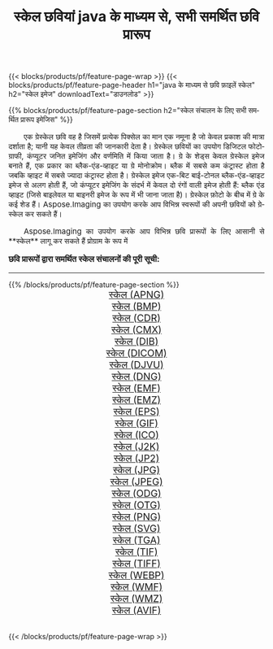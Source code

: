 ﻿---
title: स्केल छवियां java के माध्यम से, सभी समर्थित छवि प्रारूप 
weight: 3920
url: /hi/java/grayscale/ 
lang: hi
langdirlevel: 2
locales: zh-hans,ja,it,ru,de,es,fr,nl,id,lt,pl,pt,vi,tr,ko,zh-hant,ar,hi,th,sv,cs,uk,he
description: Aspose.Imaging का उपयोग करके आप java के माध्यम से आसानी से स्केल चित्र बना सकते हैं
---

{{< blocks/products/pf/feature-page-wrap >}}
{{< blocks/products/pf/feature-page-header h1="java के माध्यम से छवि फ़ाइलें स्केल" h2="स्केल इमेज" downloadText="डाउनलोड" >}}


{{% blocks/products/pf/feature-page-section  h2="स्केल संचालन के लिए सभी समर्थित प्रारूप इमेजिस" %}}
<p align="justify" style="text-indent:2em;font-size:15px;">
एक ग्रेस्केल छवि वह है जिसमें प्रत्येक पिक्सेल का मान एक नमूना है जो केवल प्रकाश की मात्रा दर्शाता है; यानी यह केवल तीव्रता की जानकारी देता है। ग्रेस्केल छवियों का उपयोग डिजिटल फोटोग्राफी, कंप्यूटर जनित इमेजिंग और वर्णमिति में किया जाता है। ग्रे के शेड्स केवल ग्रेस्केल इमेज बनाते हैं, एक प्रकार का ब्लैक-एंड-व्हाइट या ग्रे मोनोक्रोम। ब्लैक में सबसे कम कंट्रास्ट होता है जबकि व्हाइट में सबसे ज्यादा कंट्रास्ट होता है। ग्रेस्केल इमेज एक-बिट बाई-टोनल ब्लैक-एंड-व्हाइट इमेज से अलग होती हैं, जो कंप्यूटर इमेजिंग के संदर्भ में केवल दो रंगों वाली इमेज होती हैं: ब्लैक एंड व्हाइट (जिसे बाइलेवल या बाइनरी इमेज के रूप में भी जाना जाता है)। ग्रेस्केल फ़ोटो के बीच में ग्रे के कई शेड हैं। Aspose.Imaging का उपयोग करके आप विभिन्न स्वरूपों की अपनी छवियों को ग्रेस्केल कर सकते हैं।
</p>
<p align="justify" style="text-indent:2em;font-size:15px;">
Aspose.Imaging का उपयोग करके आप विभिन्न छवि प्रारूपों के लिए आसानी से **स्केल** लागू कर सकते हैं प्रोग्राम के रूप में
</p>
<h3 style="margin-top:16px;">
छवि प्रारूपों द्वारा समर्थित स्केल संचालनों की पूरी सूची:
</h3>
<hr/>
{{% /blocks/products/pf/feature-page-section %}}
<div class="container-fluid productfamilypage bg-gray">
    <div class="convertypes bg-gray agp-content section">
        <div class="container">
		<div class="row other-converters" style="gap: 10px;font-size: 19px;text-align:center;">
		    <div class='col-md-3 other-converter remove-lp remove-rp'><a href="/imaging/hi/java/grayscale/apng/" style="padding:15px;">स्केल (APNG)</a></div><div class='col-md-3 other-converter remove-lp remove-rp'><a href="/imaging/hi/java/grayscale/bmp/" style="padding:15px;">स्केल (BMP)</a></div><div class='col-md-3 other-converter remove-lp remove-rp'><a href="/imaging/hi/java/grayscale/cdr/" style="padding:15px;">स्केल (CDR)</a></div><div class='col-md-3 other-converter remove-lp remove-rp'><a href="/imaging/hi/java/grayscale/cmx/" style="padding:15px;">स्केल (CMX)</a></div><div class='col-md-3 other-converter remove-lp remove-rp'><a href="/imaging/hi/java/grayscale/dib/" style="padding:15px;">स्केल (DIB)</a></div><div class='col-md-3 other-converter remove-lp remove-rp'><a href="/imaging/hi/java/grayscale/dicom/" style="padding:15px;">स्केल (DICOM)</a></div><div class='col-md-3 other-converter remove-lp remove-rp'><a href="/imaging/hi/java/grayscale/djvu/" style="padding:15px;">स्केल (DJVU)</a></div><div class='col-md-3 other-converter remove-lp remove-rp'><a href="/imaging/hi/java/grayscale/dng/" style="padding:15px;">स्केल (DNG)</a></div><div class='col-md-3 other-converter remove-lp remove-rp'><a href="/imaging/hi/java/grayscale/emf/" style="padding:15px;">स्केल (EMF)</a></div><div class='col-md-3 other-converter remove-lp remove-rp'><a href="/imaging/hi/java/grayscale/emz/" style="padding:15px;">स्केल (EMZ)</a></div><div class='col-md-3 other-converter remove-lp remove-rp'><a href="/imaging/hi/java/grayscale/eps/" style="padding:15px;">स्केल (EPS)</a></div><div class='col-md-3 other-converter remove-lp remove-rp'><a href="/imaging/hi/java/grayscale/gif/" style="padding:15px;">स्केल (GIF)</a></div><div class='col-md-3 other-converter remove-lp remove-rp'><a href="/imaging/hi/java/grayscale/ico/" style="padding:15px;">स्केल (ICO)</a></div><div class='col-md-3 other-converter remove-lp remove-rp'><a href="/imaging/hi/java/grayscale/j2k/" style="padding:15px;">स्केल (J2K)</a></div><div class='col-md-3 other-converter remove-lp remove-rp'><a href="/imaging/hi/java/grayscale/jp2/" style="padding:15px;">स्केल (JP2)</a></div><div class='col-md-3 other-converter remove-lp remove-rp'><a href="/imaging/hi/java/grayscale/jpg/" style="padding:15px;">स्केल (JPG)</a></div><div class='col-md-3 other-converter remove-lp remove-rp'><a href="/imaging/hi/java/grayscale/jpeg/" style="padding:15px;">स्केल (JPEG)</a></div><div class='col-md-3 other-converter remove-lp remove-rp'><a href="/imaging/hi/java/grayscale/odg/" style="padding:15px;">स्केल (ODG)</a></div><div class='col-md-3 other-converter remove-lp remove-rp'><a href="/imaging/hi/java/grayscale/otg/" style="padding:15px;">स्केल (OTG)</a></div><div class='col-md-3 other-converter remove-lp remove-rp'><a href="/imaging/hi/java/grayscale/png/" style="padding:15px;">स्केल (PNG)</a></div><div class='col-md-3 other-converter remove-lp remove-rp'><a href="/imaging/hi/java/grayscale/svg/" style="padding:15px;">स्केल (SVG)</a></div><div class='col-md-3 other-converter remove-lp remove-rp'><a href="/imaging/hi/java/grayscale/tga/" style="padding:15px;">स्केल (TGA)</a></div><div class='col-md-3 other-converter remove-lp remove-rp'><a href="/imaging/hi/java/grayscale/tif/" style="padding:15px;">स्केल (TIF)</a></div><div class='col-md-3 other-converter remove-lp remove-rp'><a href="/imaging/hi/java/grayscale/tiff/" style="padding:15px;">स्केल (TIFF)</a></div><div class='col-md-3 other-converter remove-lp remove-rp'><a href="/imaging/hi/java/grayscale/webp/" style="padding:15px;">स्केल (WEBP)</a></div><div class='col-md-3 other-converter remove-lp remove-rp'><a href="/imaging/hi/java/grayscale/wmf/" style="padding:15px;">स्केल (WMF)</a></div><div class='col-md-3 other-converter remove-lp remove-rp'><a href="/imaging/hi/java/grayscale/wmz/" style="padding:15px;">स्केल (WMZ)</a></div><div class='col-md-3 other-converter remove-lp remove-rp'><a href="/imaging/hi/java/grayscale/avif/" style="padding:15px;">स्केल (AVIF)</a></div>
                </div>
        </div>
    </div>
</div>
<br/>

{{< /blocks/products/pf/feature-page-wrap >}}
